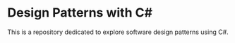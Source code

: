 # Design Patterns with C#
This is a repository dedicated to explore software design patterns using C#. 
